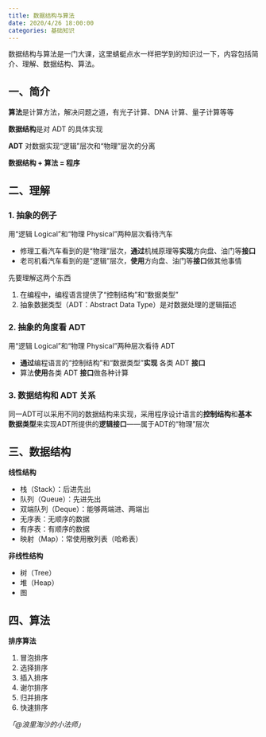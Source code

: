 ```yaml
---
title: 数据结构与算法
date: 2020/4/26 18:00:00
categories: 基础知识
---
```


数据结构与算法是一门大课，这里蜻蜓点水一样把学到的知识过一下，内容包括简介、理解、数据结构、算法。


## 一、简介


**算法**是计算方法，解决问题之道，有光子计算、DNA 计算、量子计算等等


**数据结构**是对 ADT 的具体实现


**ADT** 对数据实现“逻辑”层次和“物理”层次的分离


**数据结构 + 算法 = 程序**


## 二、理解


### 1. 抽象的例子


用“逻辑 Logical”和“物理 Physical”两种层次看待汽车


- 修理工看汽车看到的是“物理”层次，**通过**机械原理等**实现**方向盘、油门等**接口**
- 老司机看汽车看到的是“逻辑”层次，**使用**方向盘、油门等**接口**做其他事情


先要理解这两个东西


1. 在编程中，编程语言提供了“控制结构”和“数据类型”
1. 抽象数据类型（ADT：Abstract Data Type）是对数据处理的逻辑描述



### 2. 抽象的角度看 ADT


用“逻辑 Logical”和“物理 Physical”两种层次看待 ADT

- **通过**编程语言的“控制结构”和“数据类型”**实现** 各类 ADT **接口**
- 算法**使用**各类 ADT **接口**做各种计算



### 3. 数据结构和 ADT 关系


同一ADT可以采用不同的数据结构来实现，采用程序设计语言的**控制结构**和**基本数据类型**来实现ADT所提供的**逻辑接口**——属于ADT的“物理”层次


## 三、数据结构


**线性结构**


- 栈（Stack）：后进先出
- 队列（Queue）：先进先出
- 双端队列（Deque）：能够两端进、两端出
- 无序表：无顺序的数据
- 有序表：有顺序的数据
- 映射（Map）：常使用散列表（哈希表）



**非线性结构**


- 树（Tree）
- 堆（Heap）
- 图



## 四、算法


**排序算法**


1. 冒泡排序
1. 选择排序
1. 插入排序
1. 谢尔排序
1. 归并排序
1. 快速排序



_「@浪里淘沙的小法师」_
